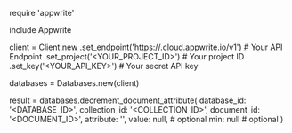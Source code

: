 require 'appwrite'

include Appwrite

client = Client.new
    .set_endpoint('https://<REGION>.cloud.appwrite.io/v1') # Your API Endpoint
    .set_project('<YOUR_PROJECT_ID>') # Your project ID
    .set_key('<YOUR_API_KEY>') # Your secret API key

databases = Databases.new(client)

result = databases.decrement_document_attribute(
    database_id: '<DATABASE_ID>',
    collection_id: '<COLLECTION_ID>',
    document_id: '<DOCUMENT_ID>',
    attribute: '',
    value: null, # optional
    min: null # optional
)
